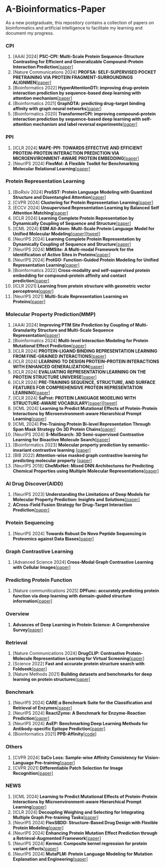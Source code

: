 # A-Bioinformatics-Paper
As a new postgraduate, this repository contains a collection of papers on bioinformatics and artificial intelligence to facilitate my learning and document my progress.
### CPI
1. [AAAI 2024] **PSC-CPI: Multi-Scale Protein Sequence-Structure Contrasting for Efficient and Generalizable Compound-Protein Interaction Prediction**[[paper]](https://arxiv.org/pdf/2402.08198)
2. [Nature Communications 2024] **PROFSA: SELF-SUPERVISED POCKET PRETRAINING VIA PROTEIN FRAGMENT-SURROUNDINGS ALIGNMEN**[[paper]](https://arxiv.org/pdf/2310.07229)
3. [Bioinformatics 2022] **HyperAttentionDTI: improving drug–protein interaction prediction by sequence-based deep learning with attention mechanism**[[paper]](https://academic.oup.com/bioinformatics/article-pdf/38/3/655/49008432/btab715.pdf)
4. [Bioinformatics 2021] **GraphDTA: predicting drug–target binding affinity with graph neural networks**[[paper]](https://academic.oup.com/bioinformatics/article-pdf/37/8/1140/50340643/btaa921.pdf)
5. [Bioinformatics 2020] **TransformerCPI: improving compound–protein interaction prediction by sequence-based deep learning with self-attention mechanism and label reversal experiments**[[paper]](https://academic.oup.com/bioinformatics/article-pdf/36/16/4406/50676855/btaa524.pdf)
### PPI
1. [ICLR 2024] **MAPE-PPI: TOWARDS EFFECTIVE AND EFFICIENT PROTEIN-PROTEIN INTERACTION PREDICTION VIA MICROENVIRONMENT-AWARE PROTEIN EMBEDDING**[[paper]](https://openreview.net/pdf?id=itGkF993gz)
2. [NeurIPS 2024] **FlexMol: A Flexible Toolkit for Benchmarking Molecular Relational Learning**[[paper]](https://steven51516.github.io/assets/pdf/flexmol.pdf)
### Protein Representation Learning
1. [BioRxiv 2024] **ProSST: Protein Language Modeling with Quantized Structure and Disentangled Attention**[[paper]](https://openreview.net/pdf/6c75eed7fafd81f83f87f954b10f95768b59f37b.pdf)
2. [CVPR 2024] **Clustering for Protein Representation Learning**[[paper]](https://arxiv.org/pdf/2404.00254)
3. [ECCV 2024] **Unsupervised Representation Learning by Balanced Self Attention Matching**[[paper]](https://www.ecva.net/papers/eccv_2024/papers_ECCV/papers/11230.pdf)
4. [ICLR 2024] **Learning Complete Protein Representation by Dynamically Coupling of Sequence and Structure**[[paper]](https://openreview.net/pdf?id=0e5uOaJxo1)
5. [ICML 2024] **ESM All-Atom: Multi-Scale Protein Language Model for Unified Molecular Modeling**[[paper]](https://arxiv.org/abs/2403.12995)[[tweet]](https://air.tsinghua.edu.cn/info/1007/2271.htm)
6. [NeurIPS 2024] **Learning Complete Protein Representation by Dynamically Coupling of Sequence and Structure**[[paper]](https://neurips.cc/virtual/2024/poster/96915)
7. [NeurIPS 2024] **MMSite: A Multi-modal Framework for the Identification of Active Sites in Proteins**[[paper]](https://openreview.net/pdf?id=XHdwlbNSVb)
8. [NeurIPS 2024] **ProtGO: Function-Guided Protein Modeling for Unified Representation Learning**[[paper]](https://openreview.net/pdf?id=0oUutV92YF)
9. [Bioinformatics 2022] **Cross-modality and self-supervised protein embedding for compound–protein affinity and contact prediction**[[paper]](https://academic.oup.com/bioinformatics/article-pdf/38/Supplement_2/ii68/49886672/btac470.pdf)
10. [ICLR 2021] **Learning from protein structure with geometric vector perceptrons**[[paper]](https://arxiv.org/pdf/2009.01411)
11. [NeurIPS 2021] **Multi-Scale Representation Learning on Proteins**[[paper]](https://openreview.net/pdf?id=-xEk43f_EO6)
### Molecular Property Prediction(MMP)
1. [AAAI 2024] **Improving PTM Site Prediction by Coupling of Multi-Granularity Structure and Multi-Scale Sequence Representation**[[paper]](https://arxiv.org/pdf/2401.10211)
2. [Bioinformatics 2024] **Multi-level Interaction Modeling for Protein Mutational Effect Prediction**[[paper]](https://arxiv.org/pdf/2405.17802)
3. [ICLR 2024] **PROTEIN-LIGAND BINDING REPRESENTATION LEARNING FROM FINE-GRAINED INTERACTIONS**[[paper]](https://openreview.net/pdf?id=AXbN2qMNiW)
4. [ICLR 2024] **LEARNING TO DESIGN PROTEIN–PROTEIN INTERACTIONS WITH ENHANCED GENERALIZATION**[[paper]](https://openreview.net/pdf?id=xcMmebCT7s)
5. [ICLR 2024] **EVALUATING REPRESENTATION LEARNING ON THE PROTEIN STRUCTURE UNIVERSE**[[paper]](https://openreview.net/pdf?id=sTYuRVrdK3)
6. [ICLR 2024] **PRE-TRAINING SEQUENCE, STRUCTURE, AND SURFACE FEATURES FOR COMPREHENSIVE PROTEIN REPRESENTATION LEARNING**[[paper]](https://openreview.net/pdf?id=BEH4mGo7zP)
7. [ICLR 2024] **SaProt: PROTEIN LANGUAGE MODELING WITH STRUCTURE-AWARE VOCABULARY**[[paper]](https://openreview.net/pdf?id=6MRm3G4NiU)[[tweet]](https://blog.csdn.net/qq_61219755/article/details/144692894)
8. [ICML 2024] **Learning to Predict Mutational Effects of Protein-Protein Interactions by Microenvironment-aware Hierarchical Prompt Learning**[[paper]](https://openreview.net/pdf?id=g89jAdrnAF)
9. [ICML 2024] **Pre-Training Protein Bi-level Representation Through Span Mask Strategy On 3D Protein Chains**[[paper]](https://openreview.net/pdf?id=qY63FnLuJ1)
10. [NeurIPS 2024] **S-MolSearch: 3D Semi-supervised Contrastive Learning for Bioactive Molecule Search**[[paper]](https://arxiv.org/pdf/2409.07462)
11. [Bioinformatics 2023] **Molecular property prediction by semantic-invariant contrastive learning** [[paper]](https://doi.org/10.1093/bioinformatics/btad462)
12. [BIB 2022] **Attention-wise masked graph contrastive learning for predicting molecular property** [[paper]](https://doi.org/10.1093/bib/bbac303)
13. [NeurIPS 2018] **CheMixNet: Mixed DNN Architectures for Predicting Chemical Properties using Multiple Molecular Representations**[[paper]](https://arxiv.org/pdf/1811.08283)
### AI Drug Discover(AIDD)
1. [NeurIPS 2023] **Understanding the Limitations of Deep Models for Molecular Property Prediction: Insights and Solutions**[[paper]](https://openreview.net/pdf?id=NLFqlDeuzt)
2. **ACross-Field Fusion Strategy for Drug–Target Interaction Prediction**[[paper]](https://arxiv.org/pdf/2405.14545)
### Protein Sequencing
1. [NeurIPS 2024] **Towards Robust De Novo Peptide Sequencing in Proteomics against Data Biases**[[paper]](https://openreview.net/pdf?id=0zfUiSX5si)
### Graph Contrastive Learning
1. [Advanced Science 2024] **Cross-Modal Graph Contrastive Learning with Cellular Images**[[paper]](https://onlinelibrary.wiley.com/doi/pdf/10.1002/advs.202404845)
### Predicting Protein Function
1. [Nature communitications 2025] **DPFunc: accurately predicting protein function via deep learning with domain-guided structure information**[[paper]](https://pubmed.ncbi.nlm.nih.gov/39746897/)
### Overview
1. **Advances of Deep Learning in Protein Science: A Comprehensive Survey**[[paper]](https://arxiv.org/pdf/2403.05314)
### Retrieval
1. [Nature Communications 2024] **DrugCLIP: Contrastive Protein-Molecule Representation Learning for Virtual Screening**[[paper]](https://proceedings.neurips.cc/paper_files/paper/2023/file/8bd31288ad8e9a31d519fdeede7ee47d-Paper-Conference.pdf)
2. [Science 2022] **Fast and accurate protein structure search with Foldseek**[[paper]](https://www.nature.com/articles/s41587-023-01773-0.pdf)
3. [Nature Methods 2021] **Building datasets and benchmarks for deep learning on protein structures**[[paper]](https://proceedings.neurips.cc/paper_files/paper/2023/file/b6167294ed3d6fc61e11e1592ce5cb77-Paper-Datasets_and_Benchmarks.pdf)
### Benchmark
1. [NeurIPS 2024] **CARE:a Benchmark Suite for the Classification and Retrieval of Enzymes**[[paper]](https://openreview.net/pdf?id=PFwlw9bnAr)
2. [NeurIPS 2024] **ReactZyme: A Benchmark for Enzyme-Reaction Prediction**[[paper]](https://zhenglab.sjtu.edu.cn/uploadfile/ueditor/file/202410/1728892818c60954.pdf)
3. [NeurIPS 2024] **AsEP: Benchmarking Deep Learning Methods for Antibody-specific Epitope Prediction**[[paper]](https://arxiv.org/pdf/2407.18184)
4. [Bioinformatics 2021] **PPB-Affinity**[[code]](https://github.com/ChenPy00/PPB-Affinity?tab=readme-ov-file)
### Others
1. [CVPR 2024] **SaCo Loss: Sample-wise Affinity Consistency for Vision-Language Pre-training**[[paper]](https://openaccess.thecvf.com/content/CVPR2024/papers/Wu_SaCo_Loss_Sample-wise_Affinity_Consistency_for_Vision-Language_Pre-training_CVPR_2024_paper.pdf)
2. [CVPR 2021] **Differentiable Patch Selection for Image Recognition**[[paper]](https://openaccess.thecvf.com/content/CVPR2021/papers/Cordonnier_Differentiable_Patch_Selection_for_Image_Recognition_CVPR_2021_paper.pdf)
### NEWS
1. [ICML 2024] **Learning to Predict Mutational Effects of Protein-Protein Interactions by Microenvironment-aware Hierarchical Prompt Learning**[[paper]](https://arxiv.org/pdf/2405.10348)
2. [ICLR 2024] **Decoupling Weighing and Selecting for Integrating Multiple Graph Pre-training Tasks**[[paper]](https://arxiv.org/pdf/2403.01400)
3. [NeurIPS 2024] **FlexSBDD: Structure-Based Drug Design with Flexible Protein Modeling**[[paper]](https://arxiv.org/pdf/2409.19645)
4. [NeurIPS 2024] **Enhancing Protein Mutation Effect Prediction through a Retrieval-Augmented Framework**[[paper]](https://openreview.net/pdf?id=LgeHswiWef)
5. [NeurIPS 2024] **Kermut: Composite kernel regression for protein variant effects**[[paper]](https://arxiv.org/pdf/2407.00002)
6. [NeurIPS 2024] **MutaPLM: Protein Language Modeling for Mutation Explanation and Engineering**[[paper]](https://arxiv.org/pdf/2410.22949)
